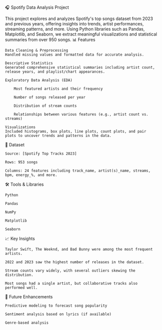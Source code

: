 🎧 Spotify Data Analysis Project

This project explores and analyzes Spotify's top songs dataset from 2023 and previous years, offering insights into trends, artist performances, streaming patterns, and more. Using Python libraries such as Pandas, Matplotlib, and Seaborn, we extract meaningful visualizations and statistical summaries from over 950 songs.
📊 Features

    Data Cleaning & Preprocessing
    Handled missing values and formatted data for accurate analysis.

    Descriptive Statistics
    Generated comprehensive statistical summaries including artist count, release years, and playlist/chart appearances.

    Exploratory Data Analysis (EDA)

        Most featured artists and their frequency

        Number of songs released per year

        Distribution of stream counts

        Relationships between various features (e.g., artist count vs. streams)

    Visualizations
    Included histograms, box plots, line plots, count plots, and pair plots to uncover trends and patterns in the data.

📁 Dataset

    Source: [Spotify Top Tracks 2023]

    Rows: 953 songs

    Columns: 24 features including track_name, artist(s)_name, streams, bpm, energy_%, and more.

🛠️ Tools & Libraries

    Python

    Pandas

    NumPy

    Matplotlib

    Seaborn

📈 Key Insights

    Taylor Swift, The Weeknd, and Bad Bunny were among the most frequent artists.

    2022 and 2023 saw the highest number of releases in the dataset.

    Stream counts vary widely, with several outliers skewing the distribution.

    Most songs had a single artist, but collaborative tracks also performed well.

📌 Future Enhancements

    Predictive modeling to forecast song popularity

    Sentiment analysis based on lyrics (if available)

    Genre-based analysis
